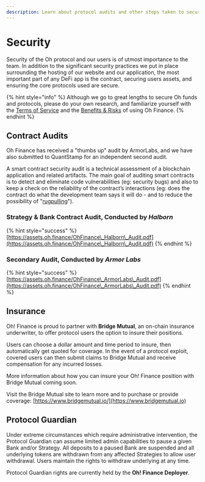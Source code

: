 ```yaml
---
description: Learn about protocol audits and other steps taken to secure Oh! Finance
---
```


# Security

Security of the Oh protocol and our users is of utmost importance to the team. In addition to the significant security practices we put in place surrounding the hosting of our website and our application, the most important part of any DeFi app is the contract, securing users assets, and ensuring the core protocols used are secure.

{% hint style="info" %}
Although we go to great lengths to secure Oh funds and protocols, please do your own research, and familiarize yourself with the [Terms of Service](../terms-of-service.md) and the [Benefits & Risks](benefits-and-risks.md) of using Oh Finance.
{% endhint %}

## Contract Audits

Oh Finance has received a "thumbs up" audit by ArmorLabs, and we have also submitted to QuantStamp for an independent second audit.

A smart contract security audit is a technical assessment of a blockchain application and related artifacts. The main goal of auditing smart contracts is to detect and eliminate code vulnerabilities (eg: security bugs) and also to keep a check on the reliability of the contract’s interactions (eg: does the contract do what the development team says it will do - and to reduce the possibility of "[rugpulling](https://coinmarketcap.com/alexandria/glossary/rug-pull)").

### Strategy & Bank Contract Audit, Conducted by _Halborn_

{% hint style="success" %}
[https://assets.oh.finance/OhFinance\_Halborn\_Audit.pdf](https://assets.oh.finance/OhFinance\_Halborn\_Audit.pdf)
{% endhint %}

### Secondary Audit, Conducted by _Armor Labs_

{% hint style="success" %}
[https://assets.oh.finance/OhFinance\_ArmorLabs\_Audit.pdf](https://assets.oh.finance/OhFinance\_ArmorLabs\_Audit.pdf)
{% endhint %}

## Insurance

Oh! Finance is proud to partner with **Bridge Mutual**, an on-chain insurance underwriter, to offer protocol users the option to insure their positions.

Users can choose a dollar amount and time period to insure, then automatically get quoted for coverage. In the event of a protocol exploit, covered users can then submit claims to Bridge Mutual and receive compensation for any incurred losses.

More information about how you can insure your Oh! Finance position with Bridge Mutual coming soon.

Visit the Bridge Mutual site to learn more and to purchase or provide coverage: [https://www.bridgemutual.io/](https://www.bridgemutual.io)

## Protocol Guardian

Under extreme circumstances which require administrative intervention, the Protocol Guardian can assume limited admin capabilities to pause a given Bank and/or Strategy. All deposits to a paused Bank are suspended and all underlying tokens are withdrawn from any affected Strategies to allow user withdrawal. Users maintain the rights to withdraw underlying at any time.

Protocol Guardian rights are currently held by the **Oh! Finance Deployer**.


